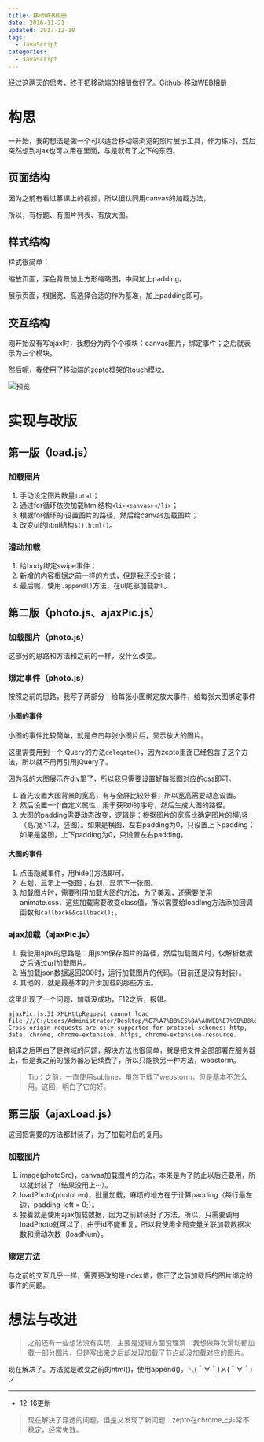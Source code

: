 ```yaml
---
title: 移动WEB相册
date: 2016-11-21
updated: 2017-12-10
tags: 
  - JavaScript
categories: 
  - JavaScript
---
```


 经过这两天的思考，终于把移动端的相册做好了。[Github-移动WEB相册][1]

<!--more-->

# 构思

一开始，我的想法是做一个可以适合移动端浏览的照片展示工具，作为练习，然后突然想到ajax也可以用在里面，与是就有了之下的东西。

## 页面结构

因为之前有看过慕课上的视频，所以很认同用canvas的加载方法，

所以，有标题、有图片列表、有放大图。

## 样式结构

样式很简单：

缩放页面，深色背景加上方形缩略图，中间加上padding。

展示页面，根据宽、高选择合适的作为基准，加上padding即可。

## 交互结构

刚开始没有写ajax时，我想分为两个个模块：canvas图片，绑定事件；之后就表示为三个模块。

然后呢，我使用了移动端的zepto框架的touch模块。

![预览][2]

# 实现与改版

## 第一版（load.js）

### 加载图片

1. 手动设定图片数量`total`；
2. 通过for循环依次加载html结构`<li><canvas></li>`；
3. 根据for循环的i设置图片的路径，然后给canvas加载图片；
4. 改变ul的html结构`$().html()`。

### 滑动加载

1. 给body绑定swipe事件；
2. 新增的内容根据之前一样的方式，但是我还没封装；
3. 最后呢，使用`.append()`方法，在ul尾部加载新li。

## 第二版（photo.js、ajaxPic.js）

### 加载图片（photo.js）

这部分的思路和方法和之前的一样，没什么改变。

### 绑定事件（photo.js）

按照之前的思路，我写了两部分：给每张小图绑定放大事件，给每张大图绑定事件

#### 小图的事件

小图的事件比较简单，就是点击每张小图片后，显示放大的图片。

这里需要用到一个jQuery的方法`delegate()`，因为zepto里面已经包含了这个方法，所以就不用再引用jQuery了。

因为我的大图展示在div里了，所以我只需要设置好每张图对应的css即可。

 1. 首先设置大图背景的宽高，有与全屏比较好看，所以宽高需要动态设置。
 2. 然后设置一个自定义属性，用于获取li的序号，然后生成大图的路径。
 3. 大图的padding需要动态改变，逻辑是：根据图片的宽高比确定图片的横\竖（高/宽>1.2，竖图）。如果是横图，左右padding为0，只设置上下padding；如果是竖图，上下padding为0，只设置左右padding。

#### 大图的事件

 1. 点击隐藏事件，用hide()方法即可。
 2. 左划，显示上一张图；右划，显示下一张图。
 3. 加载图片时，需要引用加载大图的方法，为了美观，还需要使用animate.css，这些加载需要改变class值，所以需要给loadImg方法添加回调函数和`callback&&callback();`。

### ajax加载（ajaxPic.js）

 1. 我使用ajax的思路是：用json保存图片的路径，然后加载图片时，仅解析数据之后通过url加载图片。
 2. 当加载json数据返回200时，运行加载图片的代码。（目前还是没有封装）。
 3. 其他的，就是最基本的异步加载的那些方法。

这里出现了一个问题，加载没成功，F12之后，报错。

``` 
ajaxPic.js:31 XMLHttpRequest cannot load file:///C:/Users/Administrator/Desktop/%E7%A7%BB%E5%8A%A8WEB%E7%9B%B8%E5%86%8C/ajax/photo.json. Cross origin requests are only supported for protocol schemes: http, data, chrome, chrome-extension, https, chrome-extension-resource.
```

翻译之后明白了是跨域的问题，解决方法也很简单，就是把文件全部部署在服务器上，但是我之前的服务器忘记续费了，所以只能换另一种方法，webstorm。

 > Tip：之前，一直使用sublime，虽然下载了webstorm，但是基本不怎么用。这回，明白了它的好。

## 第三版（ajaxLoad.js）

这回把需要的方法都封装了，为了加载时后的复用。

### 加载图片

 1. image(photoSrc)，canvas加载图片的方法，本来是为了防止以后还要用，所以就封装了（结果没用上···）。
 2. loadPhoto(photoLen)，批量加载，麻烦的地方在于计算padding（每行最左边，padding-left = 0;）。
 3. 接着就是使用ajax加载数据，因为之前封装好了方法，所以，只需要调用loadPhoto就可以了，由于id不能重复，所以我使用全局变量关联加载数据次数和滑动次数（loadNum）。

### 绑定方法
与之前的交互几乎一样，需要更改的是index值，修正了之前加载后的图片绑定的事件的问题。

# 想法与改进

 > 之前还有一些想法没有实现，主要是逻辑方面没理清：我想做每次滑动都加载一部分图片，但是写出来之后却发现加载了节点却没加载对应的图片。

现在解决了。方法就是改变之前的html()，使用append()。＼(＾∀＾)メ(＾∀＾)ノ

----------

 - 12-16更新

  > 现在解决了穿透的问题，但是又发现了新问题：zepto在chrome上非常不稳定，经常失效。

  [1]: https://github.com/ljw-bigtail/WEB-photo-album
  [2]: http://odmo6x3ig.bkt.clouddn.com/16-12-16/34428852-file_1481857865911_2b22.gif